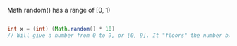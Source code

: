 
Math.random() has a range of [0, 1)

```java

int x = (int) (Math.random() * 10)
// Will give a number from 0 to 9, or [0, 9]. It "floors" the number b/c of the type cast
```